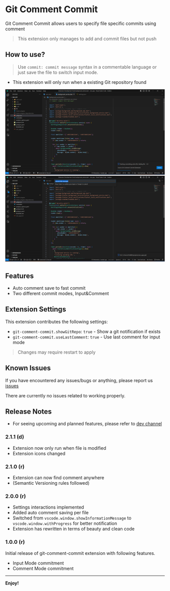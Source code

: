 # Git Comment Commit

Git Comment Commit allows users to specify file specific commits using comment

> This extension only manages to add and commit files but not push

## How to use?

> Use `commit: commit message` syntax in a commentable language or just save the file to switch input mode.

- This extension will only run when a existing Git repository found

![How to use? - Comment Mode](https://github.com/iPatavatsizz/git-comment-commit/blob/dev/images/extension-commentmode.png?raw=true)
![How to use? - Input Mode](https://github.com/iPatavatsizz/git-comment-commit/blob/dev/images/extension-inputmode.png?raw=true)

## Features

- Auto comment save to fast commit
- Two different commit modes, Input&Comment

## Extension Settings

This extension contributes the following settings:

- `git-comment-commit.showGitRepo`: `true` - Show a git notification if exists
- `git-comment-commit.useLastComment`: `true` - Use last comment for input mode

> Changes may require restart to apply

## Known Issues

If you have encountered any issues/bugs or anything, please report us [issues](https://github.com/iPatavatsizz/git-comment-commit/issues)

There are currently no issues related to working properly.

## Release Notes

- For seeing upcoming and planned features, please refer to [dev channel](https://github.com/iPatavatsizz/git-comment-commit/tree/dev)

### 2.1.1 (d)

- Extension now only run when file is modified
- Extension icons changed

### 2.1.0 (r)

- Extension can now find comment anywhere
- (Semantic Versioning rules followed)

### 2.0.0 (r)

- Settings interactions implemented
- Added auto comment saving per file
- Switched from `vscode.window.showInformationMessage` to `vscode.window.withProgress` for better notification
- Extension has rewritten in terms of beauty and clean code

### 1.0.0 (r)

Initial release of git-comment-commit extension with following features.

- Input Mode commitment
- Comment Mode commitment

---

**Enjoy!**
